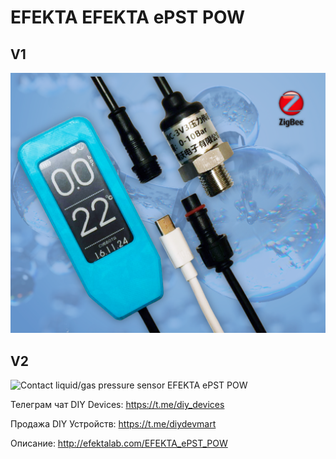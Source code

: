 # EFEKTA EFEKTA ePST POW

## V1

![Contact liquid/gas pressure sensor EFEKTA ePST POW](https://raw.githubusercontent.com/smartboxchannel/EFEKTA-ePST-POW/refs/heads/main/Images/logo.png) 

## V2

![Contact liquid/gas pressure sensor EFEKTA ePST POW](https://raw.githubusercontent.com/smartboxchannel/EFEKTA-ePST-POW/refs/heads/main/Images/logo2.png) 

Телеграм чат DIY Devices: https://t.me/diy_devices

Продажа DIY Устройств: https://t.me/diydevmart

Описание: http://efektalab.com/EFEKTA_ePST_POW
